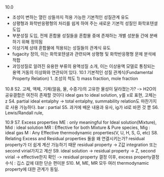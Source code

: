 10.0
- 조성이 변하는 열린 상들까지 적용 가능한 기본적인 성질관계 유도
- 상평형과 화학반응평형의 처리를 쉽게 하여 주는 새로운 기본적 성질인 화학포텐셜 도입
- 부분성질 도입, 전체 혼합물 성질들을 혼합물 중에 존재하는 개별 성분들 간에 분배하기 위해 정의됨
- 이상기체 상태 혼합물에 적용되는 성질들의 관계식 유도
- fugacity 정의, 이는 화학포텐셜과 관련되며 상평형 및 화학반응평형 문제 분석에 적합
- 과잉성질로 알려진 유용한 부류의 용액성질 소개, 이는 이상용액 모델로 통칭되는 용액 거동의 이상화와 연관되어 있다.
10.1 기본적인 성질 관계식(Fundamental Property Relation)
1\. 조성의 척도
1\) mass fraction, mole fraction


10.8
S2. 고체, 액체, 기체(얼음, 물, 수증기)의 고유한 물성이 달라졌는가? -> H2O의 공유결합은 여전히 존재할 것이다
ideal gas to ideal solution, y를 x로 표현, 고체는 z
S4. partial ideal entalphy -> total entalphy, summability relation도 마찬가지로 사용 가능하다. bar : partial
S5. 과거에 배운 내용과 유사, ig가 id로 바뀐 것 뿐
S6. Lewis/Randall rule, 

10.9
S7. Excess properties
ME : only meaningful for Ideal solution(Mixture), Mid : ideal solution
MR : Effective for both Mixture & Pure species, Mig : ideal gas
M : Any Effective thermodynamic properties(V, U, H, S, G, etc)
S8. Relating Excess and Residual properties
둘을 왜 연결시키는가? residual property가 더 쉽게 계산 가능하기 때문
residual property -> Z값 integration 또는 second virial가지고 계산
S9. 
ideal solution -> residual property -> Z, second virial -> effective한지 확인 -> residual property 결정 이후, excess property결정
수식 : 깁스 값에 대한 단순 편미분
S10. M, ME, MR 모두 여러 thermodynamic property에 대한 관계가 동일. 
